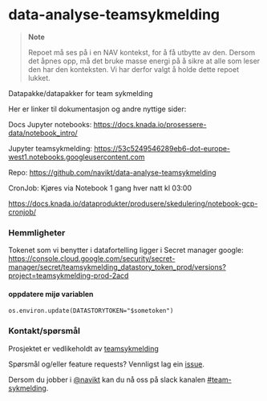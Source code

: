 # data-analyse-teamsykmelding
> **Note**
>
> Repoet må ses på i en NAV kontekst, for å få utbytte av den.
> Dersom det åpnes opp, må det bruke masse energi på å sikre at alle som leser den har den konteksten.
> Vi har derfor valgt å holde dette repoet lukket.

Datapakke/datapakker for team sykmelding

Her er linker til dokumentasjon og andre nyttige sider:

Docs Jupyter notebooks: https://docs.knada.io/prosessere-data/notebook_intro/

Jupyter teamsykmelding: https://53c5249546289eb6-dot-europe-west1.notebooks.googleusercontent.com

Repo: https://github.com/navikt/data-analyse-teamsykmelding

CronJob:
Kjøres via Notebook
1 gang hver natt kl 03:00

https://docs.knada.io/dataprodukter/produsere/skedulering/notebook-gcp-cronjob/

### Hemmligheter
Tokenet som vi benytter i datafortelling ligger i Secret manager google:
https://console.cloud.google.com/security/secret-manager/secret/teamsykmelding_datastory_token_prod/versions?project=teamsykmelding-prod-2acd

#### oppdatere mijø variablen
```
os.environ.update(DATASTORYTOKEN="$sometoken")
```

### Kontakt/spørsmål

Prosjektet er vedlikeholdt av [teamsykmelding](CODEOWNERS)

Spørsmål og/eller feature requests? Vennligst lag ein [issue](https://github.com/navikt/data-analyse-teamsykmeldin/issues).

Dersom du jobber i [@navikt](https://github.com/navikt) kan du nå oss på slack
kanalen [#team-sykmelding](https://nav-it.slack.com/archives/CMA3XV997).